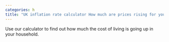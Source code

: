 ```yaml
---
categories: h
title: "UK inflation rate calculator How much are prices rising for you"
---
```

Use our calculator to find out how much the cost of living is going up in your household.